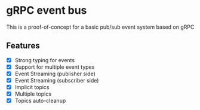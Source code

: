 # gRPC event bus

This is a proof-of-concept for a basic pub/sub event system based on gRPC

## Features

- [x] Strong typing for events
- [x] Support for multiple event types
- [x] Event Streaming (publisher side)
- [x] Event Streaming (subscriber side)
- [x] Implicit topics
- [x] Multiple topics
- [x] Topics auto-cleanup
